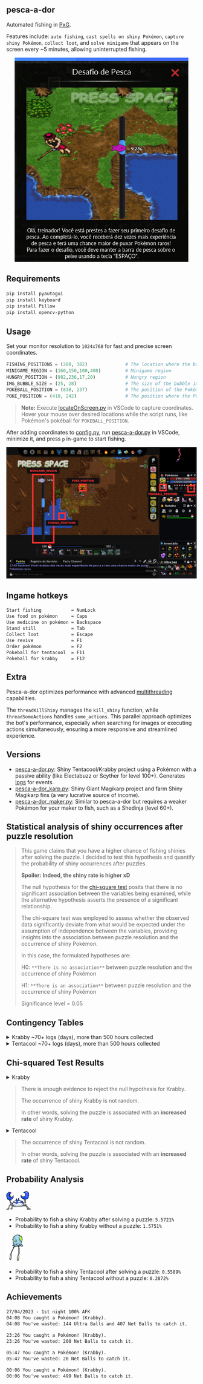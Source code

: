 ## pesca-a-dor

Automated fishing in [PxG](https://www.pokexgames.com/). 

Features include: `auto fishing`, `cast spells on shiny Pokémon`, `capture shiny Pokémon`, `collect loot`, and `solve minigame` that appears on the screen every ~5 minutes, allowing uninterrupted fishing.

<div align="center">
  
![](images/desafio_de_pesca.gif)

</div>

## Requirements

```bash
pip install pyautogui
pip install keyboard
pip install Pillow
pip install opencv-python
```

## Usage

Set your monitor resolution to `1024x768` for fast and precise screen coordinates.

```python
FISHING_POSITIONS = (280, 382)              # The location where the bait will be cast
MINIGAME_REGION = (160,150,100,400)         # Minigame region
HUNGRY_POSITION = (982,236,17,20)           # Hungry region
IMG_BUBBLE_SIZE = (25, 28)                  # The size of the bubble image
POKEBALL_POSITION = (838, 237)              # The position of the Pokémon's Pokéball
POKE_POSITION = (410, 242)                  # The position where the Pokémon will remain stationary
```

>**Note:** Execute [locateOnScreen.py](https://github.com/felipevzps/pesca-a-dor/blob/main/scripts/locateOnScreen.py) in VSCode to capture coordinates. Hover your mouse over desired locations while the script runs, like Pokémon's pokéball for `POKEBALL_POSITION`.

After adding coordinates to [config.py](https://github.com/felipevzps/pesca-a-dor/blob/main/config.py), run [pesca-a-dor.py](https://github.com/felipevzps/pesca-a-dor/blob/main/pesca-a-dor.py) in VSCode, minimize it, and press `p` in-game to start fishing.

![](https://github.com/felipevzps/pesca-a-dor/blob/main/images/positions.PNG)

## Ingame hotkeys

```
Start fishing           = NumLock
Use food on pokémon     = Caps
Use medicine on pokémon = Backspace
Stand still             = Tab
Collect loot            = Escape
Use revive              = F1
Order pokémon           = F2
Pokeball for tentacool  = F11
Pokeball for krabby     = F12
```

## Extra

Pesca-a-dor optimizes performance with advanced [multithreading](https://docs.python.org/3.10/library/threading.html#) capabilities.

The `threadKillShiny` manages the `kill_shiny` function, while `threadSomeActions` handles `some_actions`. This parallel approach optimizes the bot's performance, especially when searching for images or executing actions simultaneously, ensuring a more responsive and streamlined experience.

## Versions

- [pesca-a-dor.py](https://github.com/felipevzps/pesca-a-dor/blob/main/pesca-a-dor.py): Shiny Tentacool/Krabby project using a Pokémon with a passive ability (like Electabuzz or Scyther for level 100+). Generates [logs](https://github.com/felipevzps/pesca-a-dor/blob/main/logs/05052023.txt) for events.
- [pesca-a-dor_karp.py](https://github.com/felipevzps/pesca-a-dor/blob/main/pesca-a-dor_karp.py): Shiny Giant Magikarp project and farm Shiny Magikarp fins (a very lucrative source of income).
- [pesca-a-dor_maker.py](https://github.com/felipevzps/pesca-a-dor/blob/main/pesca-a-dor_maker.py): Similar to pesca-a-dor but requires a weaker Pokémon for your maker to fish, such as a Shedinja (level 60+).

## Statistical analysis of shiny occurrences after puzzle resolution

> This game claims that you have a higher chance of fishing shinies after solving the puzzle.
> I decided to test this hypothesis and quantify the probability of shiny occurrences after puzzles.
>
> **Spoiler: Indeed, the shiny rate is higher xD**
>
> The null hypothesis for the [chi-square test](https://en.wikipedia.org/wiki/Chi-squared_test) posits that there is no significant association between the variables being examined, while the alternative hypothesis asserts the presence of a significant relationship.
>
> The chi-square test was employed to assess whether the observed data significantly deviate from what would be expected under the assumption of independence between the variables, providing insights into the association between puzzle resolution and the occurrence of shiny Pokémon.
>
> In this case, the formulated hypotheses are:
> 
> H0: `**There is no association**` between puzzle resolution and the occurrence of shiny Pokémon
> 
> H1: `**There is an association**` between puzzle resolution and the occurrence of shiny Pokémon
>
> Significance level = 0.05



## Contingency Tables

<details>
  <summary>Krabby ~70+ logs (days), more than 500 hours collected</summary>

  |         |  Shiny   | No Shiny |  Total
  |---------|----------|----------|----------
  | After   |   504    |   8541   |   9045
  | Without |   1367   |  85423   |  86790
  | Total   |   1871   |  93964   |  95835
</details>

<details>
  <summary>Tentacool ~70+ logs (days), more than 500 hours collected</summary>

  |         |  Shiny   | No Shiny |  Total
  |---------|----------|----------|----------
  | After   |    48    |   8541   |   8589
  | Without |   246    |  85423   |  85669
  | Total   |   294    |  93964   |  94258
</details>

## Chi-squared Test Results

<details>
  <summary>Krabby</summary>

  - Chi-squared statistic: 681.5909869816392
  
  - P-value: 3.0125967571505313e-150
</details>

> There is enough evidence to reject the null hypothesis for Krabby.
>
> The occurrence of shiny Krabby is not random.
>
> In other words, solving the puzzle is associated with an **increased rate** of shiny Krabby.

<details>
  <summary>Tentacool</summary>
  
  - Chi-squared statistic: 17.670234869403
  - P-value: 2.6270550990164333e-05
</details>

> The occurrence of shiny Tentacool is not random.
>
> In other words, solving the puzzle is associated with an **increased rate** of shiny Tentacool.

## Probability Analysis

![](https://github.com/felipevzps/pesca-a-dor/blob/main/images/ShinyKrabby.gif)
- Probability to fish a shiny Krabby after solving a puzzle: `5.5721%`
- Probability to fish a shiny Krabby without a puzzle: `1.5751%`

![](https://github.com/felipevzps/pesca-a-dor/blob/main/images/ShinyTentacool.gif)
- Probability to fish a shiny Tentacool after solving a puzzle: `0.5589%`
- Probability to fish a shiny Tentacool without a puzzle: `0.2872%`

## Achievements

```
27/04/2023 - 1st night 100% AFK
04:08 You caught a Pokémon! (Krabby).
04:08 You've wasted: 144 Ultra Balls and 407 Net Balls to catch it.
```

```
23:26 You caught a Pokémon! (Krabby).
23:26 You've wasted: 200 Net Balls to catch it.
```

```
05:47 You caught a Pokémon! (Krabby).
05:47 You've wasted: 20 Net Balls to catch it.
```
```
00:06 You caught a Pokémon! (Krabby).
00:06 You've wasted: 499 Net Balls to catch it.
```
